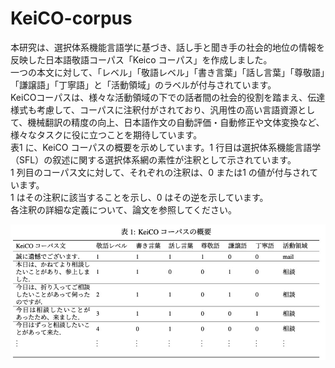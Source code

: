 # KeiCO-corpus
本研究は、選択体系機能言語学に基づき、話し手と聞き手の社会的地位の情報を反映した日本語敬語コーパス「Keico コーパス」を作成しました。  
一つの本文に対して、「レベル」「敬語レベル」「書き言葉」「話し言葉」「尊敬語」「謙譲語」「丁寧語」と「活動領域」のラベルが付与されています。  
KeiCOコーパスは、様々な活動領域の下での話者間の社会的役割を踏まえ、伝達様式も考慮して、コーパスに注釈付がされており、汎用性の高い言語資源として、機械翻訳の精度の向上、日本語作文の自動評価・自動修正や文体変換など、様々なタスクに役に立つことを期待しています。   
表1 に、KeiCO コーパスの概要を示めしています。1 行目は選択体系機能言語学（SFL）の叙述に関する選択体系網の素性が注釈として示されています。  
1 列目のコーパス文に対して、それぞれの注釈は、0 または1 の値が付与されています。  
1 はその注釈に該当することを示し、0 はその逆を示しています。   
各注釈の詳細な定義について、論文を参照してください。   
  
![image](https://github.com/Liumx2020/KeiCO-corpus/blob/main/IMG/keico1.jpg?raw=true)  
